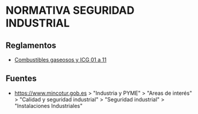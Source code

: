 NORMATIVA SEGURIDAD INDUSTRIAL
==============================


Reglamentos
-----------
- [Combustibles gaseosos y ICG 01 a 11][RD919/2006]

Fuentes
-------
- <https://www.mincotur.gob.es> > "Industria y PYME" > "Areas de interés" > 
"Calidad y seguridad industrial" > "Seguridad industrial" > "Instalaciones Industriales"


[RD919/2006]: https://www.boe.es/buscar/act.php?id=BOE-A-2006-15345 "Real Decreto 919/2006, de 28 de julio, por el que se aprueba el Reglamento técnico de distribución y utilización de combustibles gaseosos y sus instrucciones técnicas complementarias ICG 01 a 11."
